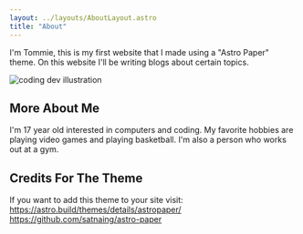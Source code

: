 ```yaml
---
layout: ../layouts/AboutLayout.astro
title: "About"
---
```


I'm Tommie, this is my first website that I made using a "Astro Paper" theme. On this website I'll be writing blogs about certain topics. 

<div>
  <img src="/assets/dev.svg" class="sm:w-1/2 mx-auto" alt="coding dev illustration">
</div>

## More About Me

I'm 17 year old interested in computers and coding. My favorite hobbies are playing video games and playing basketball. I'm also a person who works out at a gym. 

## Credits For The Theme ##

If you want to add this theme to your site visit:
 https://astro.build/themes/details/astropaper/
 https://github.com/satnaing/astro-paper



